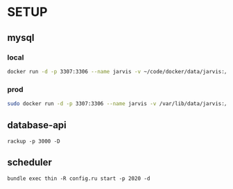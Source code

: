 # SETUP

## mysql

### local
```bash
docker run -d -p 3307:3306 --name jarvis -v ~/code/docker/data/jarvis:/var/lib/mysql -e MYSQL_ROOT_PASSWORD=root mysql:5.7
```

### prod
```bash
sudo docker run -d -p 3307:3306 --name jarvis -v /var/lib/data/jarvis:/var/lib/mysql -e MYSQL_ROOT_PASSWORD=root mysql:5.7
```

## database-api
```
rackup -p 3000 -D
```

## scheduler

```
bundle exec thin -R config.ru start -p 2020 -d
```